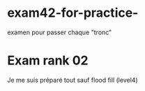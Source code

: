 # exam42-for-practice-
examen pour passer chaque "tronc"
# Exam rank 02
Je me suis préparé tout sauf flood fill (level4)
